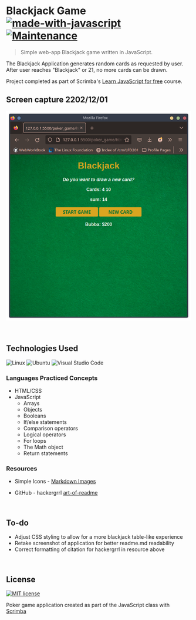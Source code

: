 
# Blackjack  Game [![made-with-javascript](https://img.shields.io/badge/Made%20with-JavaScript-1f425f.svg)](https://www.javascript.com) [![Maintenance](https://img.shields.io/badge/Maintained%3F-no-red.svg)](https://bitbucket.org/lbesson/ansi-colors)

> Simple web-app Blackjack game written in JavaScript.

The Blackjack Application generates random cards as requested by user. After user reaches "Blackjack" or 21, no more cards can be drawn.

Project completed as part of Scrimba's [Learn JavaScript for free](https://scrimba.com/learn/learnjavascript) course.

## Screen capture 2202/12/01

![](img/Screenshot_20221201_142735.png)

</br>

## Technologies Used

![Linux](https://svgshare.com/i/Zhy.svg) ![Ubuntu](https://img.shields.io/badge/--E95420?logo=ubuntu&logoColor=ffffff) ![Visual Studio Code](https://img.shields.io/badge/--006ACC?logo=visual%20studio%20code&logoColor=ffffff)

### Languages  Practiced Concepts

- HTML/CSS
- JavaScript
  - Arrays
  - Objects
  - Booleans
  - If/else statements
  - Comparison operators
  - Logical operators
  - For loops
  - The Math object
  - Return statements

### Resources

- Simple Icons - [Markdown Images](https://simpleicons.org/)

- GitHub - hackergrrl [art-of-readme](https://github.com/hackergrrl/art-of-readme)

</br>

## To-do

- Adjust CSS styling to allow for a more blackjack table-like experience
- Retake screenshot of application for better readme.md readability
- Correct formatting of citation for hackergrrl in resource above

</br>

## License

[![MIT license](https://img.shields.io/badge/License-MIT-blue.svg)](https://lbesson.mit-license.org/)

Poker game application created as part of the JavaScript class with [Scrimba](https://scrimba.com/)
